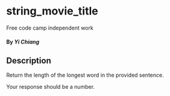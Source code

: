 # string_movie_title
Free code camp independent work

#### By _**Yi Chiang**_

## Description
Return the length of the longest word in the provided sentence.

Your response should be a number.
